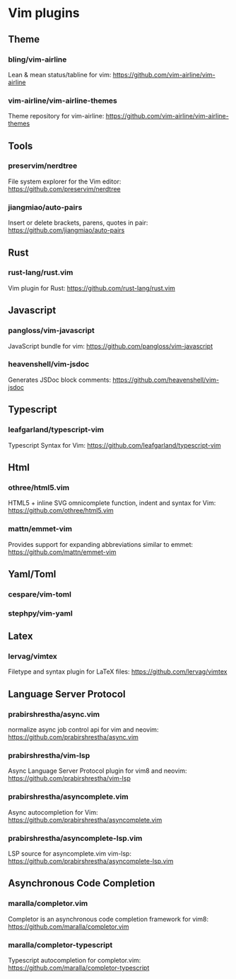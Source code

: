 # Vim plugins

## Theme

### bling/vim-airline
Lean & mean status/tabline for vim: https://github.com/vim-airline/vim-airline

### vim-airline/vim-airline-themes
Theme repository for vim-airline: https://github.com/vim-airline/vim-airline-themes

## Tools

### preservim/nerdtree
File system explorer for the Vim editor: https://github.com/preservim/nerdtree

### jiangmiao/auto-pairs
Insert or delete brackets, parens, quotes in pair: https://github.com/jiangmiao/auto-pairs


## Rust

### rust-lang/rust.vim
Vim plugin for Rust: https://github.com/rust-lang/rust.vim


## Javascript

### pangloss/vim-javascript
JavaScript bundle for vim: https://github.com/pangloss/vim-javascript

### heavenshell/vim-jsdoc
Generates JSDoc block comments: https://github.com/heavenshell/vim-jsdoc


## Typescript

### leafgarland/typescript-vim
Typescript Syntax for Vim: https://github.com/leafgarland/typescript-vim


## Html

### othree/html5.vim
HTML5 + inline SVG omnicomplete function, indent and syntax for Vim: https://github.com/othree/html5.vim

### mattn/emmet-vim
Provides support for expanding abbreviations similar to emmet: https://github.com/mattn/emmet-vim

## Yaml/Toml

### cespare/vim-toml

### stephpy/vim-yaml


## Latex

### lervag/vimtex
Filetype and syntax plugin for LaTeX files: https://github.com/lervag/vimtex


## Language Server Protocol

### prabirshrestha/async.vim
normalize async job control api for vim and neovim: https://github.com/prabirshrestha/async.vim

### prabirshrestha/vim-lsp
Async Language Server Protocol plugin for vim8 and neovim: https://github.com/prabirshrestha/vim-lsp

### prabirshrestha/asyncomplete.vim
Async autocompletion for Vim: https://github.com/prabirshrestha/asyncomplete.vim

### prabirshrestha/asyncomplete-lsp.vim
LSP source for asyncomplete.vim vim-lsp: https://github.com/prabirshrestha/asyncomplete-lsp.vim


## Asynchronous Code Completion

### maralla/completor.vim
Completor is an asynchronous code completion framework for vim8: https://github.com/maralla/completor.vim

### maralla/completor-typescript
Typescript autocompletion for completor.vim: https://github.com/maralla/completor-typescript

